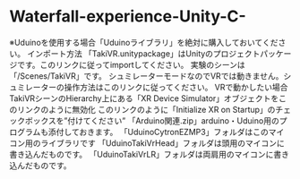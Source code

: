 # Waterfall-experience-Unity-C-


※Uduinoを使用する場合「Uduinoライブラリ」を絶対に購入しておいてください。
インポート方法
「TakiVR.unitypackage」はUnityのプロジェクトパッケージです。このリンクに従ってimportしてください。
実験のシーンは「/Scenes/TakiVR」です。
シュミレーターモードなのでVRでは動きません。シュミレーターの操作方法はこのリンクに従ってください。
VRで動かしたい場合
TakiVRシーンのHierarchy上にある「XR Device Simulator」オブジェクトをこのリンクのように無効化
このリンクのように「Initialize XR on Startup」のチェックボックスを”付けてください”
「Arduino関連.zip」arduino・Uduino用のプログラムも添付しておきます。
「UduinoCytronEZMP3」フォルダはこのマイコン用のライブラリです
「UduinoTakiVrHead」フォルダは頭用のマイコンに書き込んだものです。
「UduinoTakiVrLR」フォルダは両肩用のマイコンに書き込んだものです。

